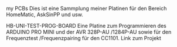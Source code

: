 my PCBs
Dies ist eine Sammplung meiner Platinen für den Bereich HomeMatic, AskSinPP und usw.

HB-UNI-TEST-PROG-BOARD
Eine Platine zum Programmieren des ARDUINO PRO MINI und der AVR 328P-AU /1284P-AU sowie für den Frequenztest /Frequenzpairing für den CC1101.
Link zum Projekt
